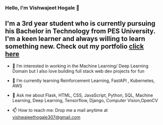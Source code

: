 ### Hello, I'm Vishwajeet Hogale 👋

## I'm a 3rd year student who is currently pursuing his Bachelor in Technology from PES University. I'm a keen learner and always willing to learn something new. Check out my portfolio <a href="https://vishwajeet-hogale.github.io/vishwajeethogale">click here</a>

- 🔭 I’m interested in working in the Machine Learning/ Deep Learning Domain but I also love building full stack web dev projects for fun
- 🌱 I’m currently learning Reinforcement Learning, FastAPI , Kubernetes, AWS


- 💬 Ask me about Flask, HTML, CSS, JavaScript, Python, SQL, Machine Learning, Deep Learning, Tensorflow, Django, Computer Vision,OpenCV
- 📫 How to reach me: Drop me a mail anytime at vishwajeethogale307@gmail.com

